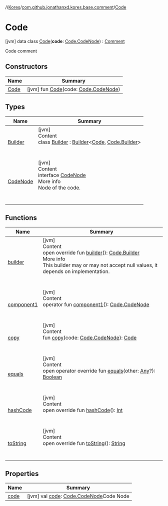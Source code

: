 //[Kores](../../index.md)/[com.github.jonathanxd.kores.base.comment](../index.md)/[Code](index.md)



# Code  
 [jvm] data class [Code](index.md)(**code**: [Code.CodeNode](-code-node/index.md)) : [Comment](../-comment/index.md)

Code comment

   


## Constructors  
  
|  Name|  Summary| 
|---|---|
| <a name="com.github.jonathanxd.kores.base.comment/Code/Code/#com.github.jonathanxd.kores.base.comment.Code.CodeNode/PointingToDeclaration/"></a>[Code](-code.md)| <a name="com.github.jonathanxd.kores.base.comment/Code/Code/#com.github.jonathanxd.kores.base.comment.Code.CodeNode/PointingToDeclaration/"></a> [jvm] fun [Code](-code.md)(code: [Code.CodeNode](-code-node/index.md))   <br>


## Types  
  
|  Name|  Summary| 
|---|---|
| <a name="com.github.jonathanxd.kores.base.comment/Code.Builder///PointingToDeclaration/"></a>[Builder](-builder/index.md)| <a name="com.github.jonathanxd.kores.base.comment/Code.Builder///PointingToDeclaration/"></a>[jvm]  <br>Content  <br>class [Builder](-builder/index.md) : [Builder](../../com.github.jonathanxd.kores.builder/-builder/index.md)<[Code](index.md), [Code.Builder](-builder/index.md)>   <br><br><br>
| <a name="com.github.jonathanxd.kores.base.comment/Code.CodeNode///PointingToDeclaration/"></a>[CodeNode](-code-node/index.md)| <a name="com.github.jonathanxd.kores.base.comment/Code.CodeNode///PointingToDeclaration/"></a>[jvm]  <br>Content  <br>interface [CodeNode](-code-node/index.md)  <br>More info  <br>Node of the code.  <br><br><br>


## Functions  
  
|  Name|  Summary| 
|---|---|
| <a name="com.github.jonathanxd.kores.base.comment/Code/builder/#/PointingToDeclaration/"></a>[builder](builder.md)| <a name="com.github.jonathanxd.kores.base.comment/Code/builder/#/PointingToDeclaration/"></a>[jvm]  <br>Content  <br>open override fun [builder](builder.md)(): [Code.Builder](-builder/index.md)  <br>More info  <br>This builder may or may not accept null values, it depends on implementation.  <br><br><br>
| <a name="com.github.jonathanxd.kores.base.comment/Code/component1/#/PointingToDeclaration/"></a>[component1](component1.md)| <a name="com.github.jonathanxd.kores.base.comment/Code/component1/#/PointingToDeclaration/"></a>[jvm]  <br>Content  <br>operator fun [component1](component1.md)(): [Code.CodeNode](-code-node/index.md)  <br><br><br>
| <a name="com.github.jonathanxd.kores.base.comment/Code/copy/#com.github.jonathanxd.kores.base.comment.Code.CodeNode/PointingToDeclaration/"></a>[copy](copy.md)| <a name="com.github.jonathanxd.kores.base.comment/Code/copy/#com.github.jonathanxd.kores.base.comment.Code.CodeNode/PointingToDeclaration/"></a>[jvm]  <br>Content  <br>fun [copy](copy.md)(code: [Code.CodeNode](-code-node/index.md)): [Code](index.md)  <br><br><br>
| <a name="kotlin/Any/equals/#kotlin.Any?/PointingToDeclaration/"></a>[equals](../../com.github.jonathanxd.kores.util/-simple-resolver/index.md#%5Bkotlin%2FAny%2Fequals%2F%23kotlin.Any%3F%2FPointingToDeclaration%2F%5D%2FFunctions%2F-427383591)| <a name="kotlin/Any/equals/#kotlin.Any?/PointingToDeclaration/"></a>[jvm]  <br>Content  <br>open operator override fun [equals](../../com.github.jonathanxd.kores.util/-simple-resolver/index.md#%5Bkotlin%2FAny%2Fequals%2F%23kotlin.Any%3F%2FPointingToDeclaration%2F%5D%2FFunctions%2F-427383591)(other: [Any](https://kotlinlang.org/api/latest/jvm/stdlib/kotlin/-any/index.html)?): [Boolean](https://kotlinlang.org/api/latest/jvm/stdlib/kotlin/-boolean/index.html)  <br><br><br>
| <a name="kotlin/Any/hashCode/#/PointingToDeclaration/"></a>[hashCode](../../com.github.jonathanxd.kores.util/-simple-resolver/index.md#%5Bkotlin%2FAny%2FhashCode%2F%23%2FPointingToDeclaration%2F%5D%2FFunctions%2F-427383591)| <a name="kotlin/Any/hashCode/#/PointingToDeclaration/"></a>[jvm]  <br>Content  <br>open override fun [hashCode](../../com.github.jonathanxd.kores.util/-simple-resolver/index.md#%5Bkotlin%2FAny%2FhashCode%2F%23%2FPointingToDeclaration%2F%5D%2FFunctions%2F-427383591)(): [Int](https://kotlinlang.org/api/latest/jvm/stdlib/kotlin/-int/index.html)  <br><br><br>
| <a name="kotlin/Any/toString/#/PointingToDeclaration/"></a>[toString](../../com.github.jonathanxd.kores.util/-simple-resolver/index.md#%5Bkotlin%2FAny%2FtoString%2F%23%2FPointingToDeclaration%2F%5D%2FFunctions%2F-427383591)| <a name="kotlin/Any/toString/#/PointingToDeclaration/"></a>[jvm]  <br>Content  <br>open override fun [toString](../../com.github.jonathanxd.kores.util/-simple-resolver/index.md#%5Bkotlin%2FAny%2FtoString%2F%23%2FPointingToDeclaration%2F%5D%2FFunctions%2F-427383591)(): [String](https://kotlinlang.org/api/latest/jvm/stdlib/kotlin/-string/index.html)  <br><br><br>


## Properties  
  
|  Name|  Summary| 
|---|---|
| <a name="com.github.jonathanxd.kores.base.comment/Code/code/#/PointingToDeclaration/"></a>[code](code.md)| <a name="com.github.jonathanxd.kores.base.comment/Code/code/#/PointingToDeclaration/"></a> [jvm] val [code](code.md): [Code.CodeNode](-code-node/index.md)Code Node   <br>

